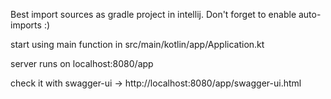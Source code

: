 Best import sources as gradle project in intellij. Don't forget to enable auto-imports :)

start using main function in src/main/kotlin/app/Application.kt

server runs on localhost:8080/app

check it with swagger-ui -> http://localhost:8080/app/swagger-ui.html
